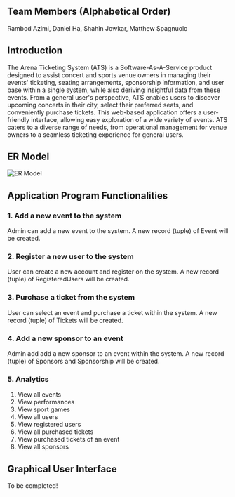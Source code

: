 ## Team Members (Alphabetical Order)
Rambod Azimi, Daniel Ha, Shahin Jowkar, Matthew Spagnuolo

## Introduction
The Arena Ticketing System (ATS) is a Software-As-A-Service product designed to assist concert and sports venue owners in managing their events' ticketing, seating arrangements, sponsorship information, and user base within a single system, while also deriving insightful data from these events. From a general user's perspective, ATS enables users to discover upcoming concerts in their city, select their preferred seats, and conveniently purchase tickets. This web-based application offers a user-friendly interface, allowing easy exploration of a wide variety of events. ATS caters to a diverse range of needs, from operational management for venue owners to a seamless ticketing experience for general users.

## ER Model
![ER Model](https://i.ibb.co/5swJTrp/ER.png)

## Application Program Functionalities

### 1. Add a new event to the system
Admin can add a new event to the system. A new record (tuple) of Event will be created.


### 2. Register a new user to the system
User can create a new account and register on the system. A new record (tuple) of RegisteredUsers will be created.


### 3. Purchase a ticket from the system
User can select an event and purchase a ticket within the system. A new record (tuple) of Tickets will be created.


### 4. Add a new sponsor to an event
Admin add add a new sponsor to an event within the system. A new record (tuple) of Sponsors and Sponsorship will be created.


### 5. Analytics
1. View all events
2. View performances
3. View sport games
4. View all users
5. View registered users
6. View all purchased tickets
7. View purchased tickets of an event
8. View all sponsors

## Graphical User Interface
To be completed!
